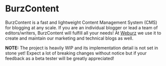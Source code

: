 # BurzContent

BurzContent is a fast and lightweight Content Management System (CMS) for blogging
at any scale. If you are an individual blogger or lead a team of
editors/writers, BurzContent will fulfill all your needs! At
[Weburz](https://weburz.com) we use it to create and maintain our marketing and
technical blogs as well.

**NOTE:** The project is heavily WIP and its implementation detail is not set in
stone yet! Expect a lot of breaking changes without notice but if your feedback
as a beta tester will be greatly appreciated!

